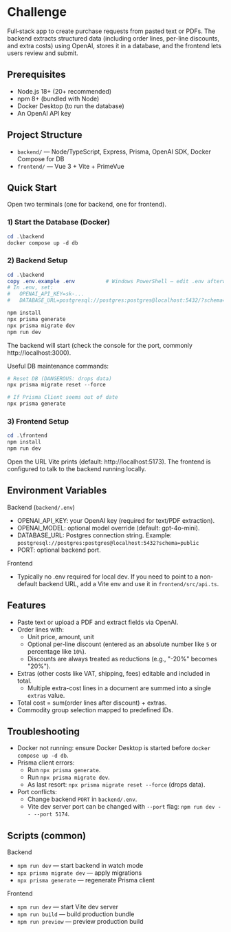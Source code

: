 # Challenge

Full‑stack app to create purchase requests from pasted text or PDFs. The backend extracts structured data (including order lines, per-line discounts, and extra costs) using OpenAI, stores it in a database, and the frontend lets users review and submit.

## Prerequisites

- Node.js 18+ (20+ recommended)
- npm 8+ (bundled with Node)
- Docker Desktop (to run the database)
- An OpenAI API key

## Project Structure

- `backend/` — Node/TypeScript, Express, Prisma, OpenAI SDK, Docker Compose for DB
- `frontend/` — Vue 3 + Vite + PrimeVue

## Quick Start

Open two terminals (one for backend, one for frontend).

### 1) Start the Database (Docker)

```powershell
cd .\backend
docker compose up -d db
```

### 2) Backend Setup

```powershell
cd .\backend
copy .env.example .env          # Windows PowerShell – edit .env afterwards
# In .env, set:
#   OPENAI_API_KEY=sk-...
#   DATABASE_URL=postgresql://postgres:postgres@localhost:5432/?schema=public

npm install
npx prisma generate
npx prisma migrate dev
npm run dev
```

The backend will start (check the console for the port, commonly http://localhost:3000).

Useful DB maintenance commands:

```powershell
# Reset DB (DANGEROUS: drops data)
npx prisma migrate reset --force

# If Prisma Client seems out of date
npx prisma generate
```

### 3) Frontend Setup

```powershell
cd .\frontend
npm install
npm run dev
```

Open the URL Vite prints (default: http://localhost:5173). The frontend is configured to talk to the backend running locally.

## Environment Variables

Backend (`backend/.env`)

- OPENAI_API_KEY: your OpenAI key (required for text/PDF extraction).
- OPENAI_MODEL: optional model override (default: gpt-4o-mini).
- DATABASE_URL: Postgres connection string. Example:
  `postgresql://postgres:postgres@localhost:5432?schema=public`
- PORT: optional backend port.

Frontend

- Typically no .env required for local dev. If you need to point to a non-default backend URL, add a Vite env and use it in `frontend/src/api.ts`.

## Features

- Paste text or upload a PDF and extract fields via OpenAI.
- Order lines with:
  - Unit price, amount, unit
  - Optional per-line discount (entered as an absolute number like `5` or percentage like `10%`).
  - Discounts are always treated as reductions (e.g., "-20%" becomes "20%").
- Extras (other costs like VAT, shipping, fees) editable and included in total.
  - Multiple extra-cost lines in a document are summed into a single `extras` value.
- Total cost = sum(order lines after discount) + extras.
- Commodity group selection mapped to predefined IDs.

## Troubleshooting

- Docker not running: ensure Docker Desktop is started before `docker compose up -d db`.
- Prisma client errors:
  - Run `npx prisma generate`.
  - Run `npx prisma migrate dev`.
  - As last resort: `npx prisma migrate reset --force` (drops data).
- Port conflicts:
  - Change backend `PORT` in `backend/.env`.
  - Vite dev server port can be changed with `--port` flag: `npm run dev -- --port 5174`.

## Scripts (common)

Backend

- `npm run dev` — start backend in watch mode
- `npx prisma migrate dev` — apply migrations
- `npx prisma generate` — regenerate Prisma client

Frontend

- `npm run dev` — start Vite dev server
- `npm run build` — build production bundle
- `npm run preview` — preview production build
